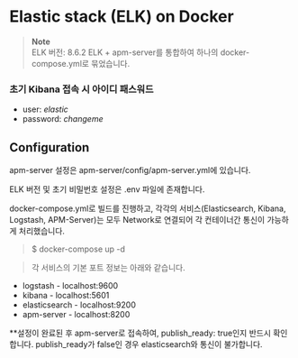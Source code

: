 # Elastic stack (ELK) on Docker
> **Note**  
> ELK 버전: 8.6.2
> ELK + apm-server를 통합하여 하나의 docker-compose.yml로 묶었습니다.

### **초기 Kibana 접속 시 아이디 패스워드**
* user: *elastic*
* password: *changeme*

## Configuration
apm-server 설정은 apm-server/config/apm-server.yml에 있습니다.

ELK 버전 및 초기 비밀번호 설정은 .env 파일에 존재합니다.

docker-compose.yml로 빌드를 진행하고, 각각의 서비스(Elasticsearch, Kibana, Logstash, APM-Server)는 모두 Network로 연결되어 각 컨테이너간 통신이 가능하게 처리했습니다.

> $ docker-compose up -d

> 각 서비스의 기본 포트 정보는 아래와 같습니다.
* logstash - localhost:9600
* kibana - localhost:5601
* elasticsearch - localhost:9200
* apm-server - localhost:8200


**설정이 완료된 후 apm-server로 접속하여, publish_ready: true인지 반드시 확인합니다.
publish_ready가 false인 경우 elasticsearch와 통신이 불가합니다.